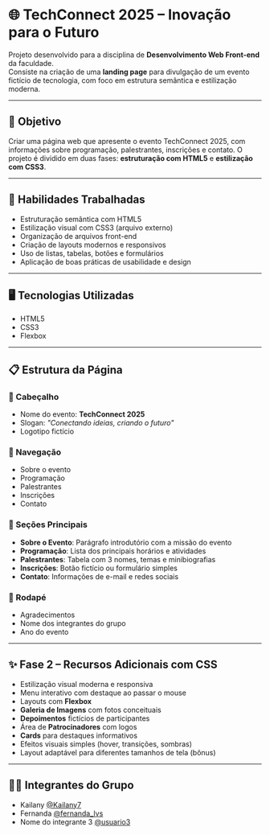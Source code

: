 # 🌐 TechConnect 2025 – Inovação para o Futuro

Projeto desenvolvido para a disciplina de **Desenvolvimento Web Front-end** da faculdade.  
Consiste na criação de uma **landing page** para divulgação de um evento fictício de tecnologia, com foco em estrutura semântica e estilização moderna.

---

## 🎯 Objetivo

Criar uma página web que apresente o evento TechConnect 2025, com informações sobre programação, palestrantes, inscrições e contato. O projeto é dividido em duas fases: **estruturação com HTML5** e **estilização com CSS3**.

---

## 🧠 Habilidades Trabalhadas

- Estruturação semântica com HTML5
- Estilização visual com CSS3 (arquivo externo)
- Organização de arquivos front-end
- Criação de layouts modernos e responsivos
- Uso de listas, tabelas, botões e formulários
- Aplicação de boas práticas de usabilidade e design

---

## 🖥️ Tecnologias Utilizadas

- HTML5
- CSS3
- Flexbox

---

## 📋 Estrutura da Página

### 🔹 Cabeçalho
- Nome do evento: **TechConnect 2025**
- Slogan: *"Conectando ideias, criando o futuro"*
- Logotipo fictício

### 🔹 Navegação
- Sobre o evento
- Programação
- Palestrantes
- Inscrições
- Contato

### 🔹 Seções Principais
- **Sobre o Evento**: Parágrafo introdutório com a missão do evento
- **Programação**: Lista dos principais horários e atividades
- **Palestrantes**: Tabela com 3 nomes, temas e minibiografias
- **Inscrições**: Botão fictício ou formulário simples
- **Contato**: Informações de e-mail e redes sociais

### 🔹 Rodapé
- Agradecimentos
- Nome dos integrantes do grupo
- Ano do evento

---

## ✨ Fase 2 – Recursos Adicionais com CSS

- Estilização visual moderna e responsiva
- Menu interativo com destaque ao passar o mouse
- Layouts com **Flexbox**
- **Galeria de Imagens** com fotos conceituais
- **Depoimentos** fictícios de participantes
- Área de **Patrocinadores** com logos
- **Cards** para destaques informativos
- Efeitos visuais simples (hover, transições, sombras)
- Layout adaptável para diferentes tamanhos de tela (bônus)

---

## 👩‍💻 Integrantes do Grupo

- Kailany [@Kailany7](https://github.com/Kailany7)
- Fernanda [@fernanda_lvs](https://github.com/fernandlvs)
- Nome do integrante 3 [@usuario3](https://github.com/usuario3)

